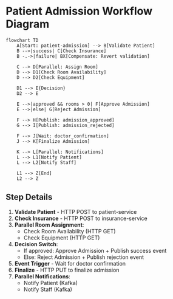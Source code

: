 # Patient Admission Workflow Diagram

```mermaid
flowchart TD
    A[Start: patient-admission] --> B[Validate Patient]
    B -->|success| C[Check Insurance]
    B -.->|failure| BX[Compensate: Revert validation]
    
    C --> D[Parallel: Assign Room]
    D --> D1[Check Room Availability]
    D --> D2[Check Equipment]
    
    D1 --> E{Decision}
    D2 --> E
    
    E -->|approved && rooms > 0| F[Approve Admission]
    E -->|else| G[Reject Admission]
    
    F --> H[Publish: admission_approved]
    G --> I[Publish: admission_rejected]
    
    F --> J[Wait: doctor_confirmation]
    J --> K[Finalize Admission]
    
    K --> L[Parallel: Notifications]
    L --> L1[Notify Patient]
    L --> L2[Notify Staff]
    
    L1 --> Z[End]
    L2 --> Z
```

## Step Details

1. **Validate Patient** - HTTP POST to patient-service
2. **Check Insurance** - HTTP POST to insurance-service  
3. **Parallel Room Assignment**:
   - Check Room Availability (HTTP GET)
   - Check Equipment (HTTP GET)
4. **Decision Switch**:
   - If approved: Approve Admission + Publish success event
   - Else: Reject Admission + Publish rejection event
5. **Event Trigger** - Wait for doctor confirmation
6. **Finalize** - HTTP PUT to finalize admission
7. **Parallel Notifications**:
   - Notify Patient (Kafka)
   - Notify Staff (Kafka)
